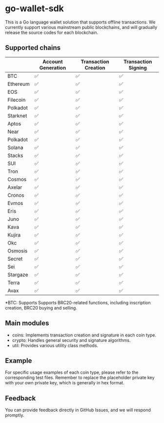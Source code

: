 # go-wallet-sdk

This is a Go language wallet solution that supports offline transactions. We currently support various mainstream public
blockchains, and will gradually release the source codes for each blockchain.

## Supported chains

|          | Account Generation | Transaction Creation | Transaction Signing |
|----------|-------------------|----------------------|---------------------|
| BTC      | ✅                 | ✅                    | ✅                   | 
| Ethereum | ✅                 | ✅                    | ✅                   |
| EOS      | ✅                 | ✅                    | ✅                   |
| Filecoin | ✅                 | ✅                    | ✅                   |
| Polkadot | ✅                 | ✅                    | ✅                   |
| Starknet | ✅                 | ✅                    | ✅                   |
| Aptos    | ✅                 | ✅                    | ✅                   |
| Near     | ✅                 | ✅                    | ✅                   |
| Polkadot | ✅                 | ✅                    | ✅                   |
| Solana   | ✅                 | ✅                    | ✅                   |
| Stacks   | ✅                 | ✅                    | ✅                   |
| SUI      | ✅                 | ✅                    | ✅                   |
| Tron     | ✅                 | ✅                    | ✅                   |
| Cosmos   | ✅                 | ✅                    | ✅                   |
| Axelar   | ✅                 | ✅                    | ✅                   |
| Cronos   | ✅                 | ✅                    | ✅                   |
| Evmos    | ✅                 | ✅                    | ✅                   |
| Eris     | ✅                 | ✅                    | ✅                   |
| Juno     | ✅                 | ✅                    | ✅                   |
| Kava     | ✅                 | ✅                    | ✅                   |
| Kujira   | ✅                 | ✅                    | ✅                   |
| Okc      | ✅                 | ✅                    | ✅                   |
| Osmosis  | ✅                 | ✅                    | ✅                   |
| Secret   | ✅                 | ✅                    | ✅                   |
| Sei      | ✅                 | ✅                    | ✅                   |
| Stargaze | ✅                 | ✅                    | ✅                   |
| Terra    | ✅                 | ✅                    | ✅                   |
| Avax     | ✅                 | ✅                    | ✅                   |

*BTC: Supports Supports BRC20-related functions, including inscription creation, BRC20 buying and selling.

## Main modules

- coins: Implements transaction creation and signature in each coin type.
- crypto: Handles general security and signature algorithms.
- util: Provides various utility class methods.

## Example

For specific usage examples of each coin type, please refer to the corresponding test files. Remember to replace the
placeholder private key with your own private key, which is generally in hex format.

## Feedback

You can provide feedback directly in GitHub Issues, and we will respond promptly.
